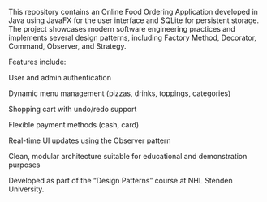 This repository contains an Online Food Ordering Application developed in Java using JavaFX for the user interface and SQLite for persistent storage. The project showcases modern software engineering practices and implements several design patterns, including Factory Method, Decorator, Command, Observer, and Strategy.

Features include:

User and admin authentication

Dynamic menu management (pizzas, drinks, toppings, categories)

Shopping cart with undo/redo support

Flexible payment methods (cash, card)

Real-time UI updates using the Observer pattern

Clean, modular architecture suitable for educational and demonstration purposes

Developed as part of the “Design Patterns” course at NHL Stenden University.
